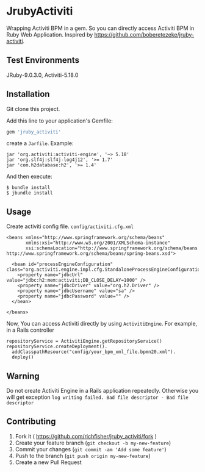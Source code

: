 # JrubyActiviti

Wrapping Activiti BPM in a gem. So you can directly access Activiti BPM in Ruby Web Application.
Inspired by https://github.com/boberetezeke/jruby-activiti.

## Test Environments
JRuby-9.0.3.0, Activiti-5.18.0

## Installation

Git clone this project.

Add this line to your application's Gemfile:

```ruby
gem 'jruby_activiti'
```

create a `Jarfile`. Example:

```
jar 'org.activiti:activiti-engine', '~> 5.18'
jar 'org.slf4j:slf4j-log4j12', '>= 1.7'
jar 'com.h2database:h2', '>= 1.4'
``` 

And then execute:
```
$ bundle install
$ jbundle install
```

## Usage

Create activiti config file. `config/activiti.cfg.xml`
```
<beans xmlns="http://www.springframework.org/schema/beans"
       xmlns:xsi="http://www.w3.org/2001/XMLSchema-instance"
       xsi:schemaLocation="http://www.springframework.org/schema/beans   http://www.springframework.org/schema/beans/spring-beans.xsd">

  <bean id="processEngineConfiguration" class="org.activiti.engine.impl.cfg.StandaloneProcessEngineConfiguration">
    <property name="jdbcUrl" value="jdbc:h2:mem:activiti;DB_CLOSE_DELAY=1000" />
    <property name="jdbcDriver" value="org.h2.Driver" />
    <property name="jdbcUsername" value="sa" />
    <property name="jdbcPassword" value="" />
  </bean>

</beans>
```

Now, You can access Activiti directly by using `ActivitiEngine`. For example, in a Rails controller

```
repositoryService = ActivitiEngine.getRepositoryService()
repositoryService.createDeployment().
  addClasspathResource("config/your_bpm_xml_file.bpmn20.xml").
  deploy()
```

## Warning
Do not create Activiti Engine in a Rails application repeatedly. Otherwise you will get exception `log writing failed. Bad file descriptor - Bad file descriptor`

## Contributing

1. Fork it ( https://github.com/richfisher/jruby_activiti/fork )
2. Create your feature branch (`git checkout -b my-new-feature`)
3. Commit your changes (`git commit -am 'Add some feature'`)
4. Push to the branch (`git push origin my-new-feature`)
5. Create a new Pull Request
